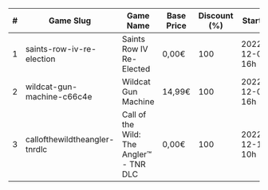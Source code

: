|#|Game Slug|Game Name|Base Price|Discount (%)|Starts|Ends|
|---|---|---|---|---|---|---|
|1|saints-row-iv-re-election|Saints Row IV Re-Elected|0,00€|100|2022-12-08 16h|2022-12-15 16h|
|2|wildcat-gun-machine-c66c4e|Wildcat Gun Machine|14,99€|100|2022-12-08 16h|2022-12-15 16h|
|3|callofthewildtheangler-tnrdlc|Call of the Wild: The Angler™ - TNR DLC|0,00€|100|2022-12-12 10h|2023-01-05 10h|
